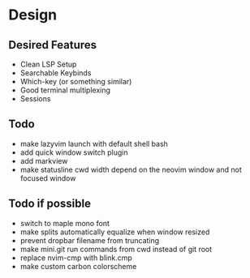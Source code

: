 # Design

## Desired Features

- Clean LSP Setup
- Searchable Keybinds
- Which-key (or something similar)
- Good terminal multiplexing
- Sessions

## Todo

- make lazyvim launch with default shell bash
- add quick window switch plugin
- add markview
- make statusline cwd width depend on the neovim window and not focused window

## Todo if possible
- switch to maple mono font
- make splits automatically equalize when window resized
- prevent dropbar filename from truncating
- make mini.git run commands from cwd instead of git root
- replace nvim-cmp with blink.cmp
- make custom carbon colorscheme
